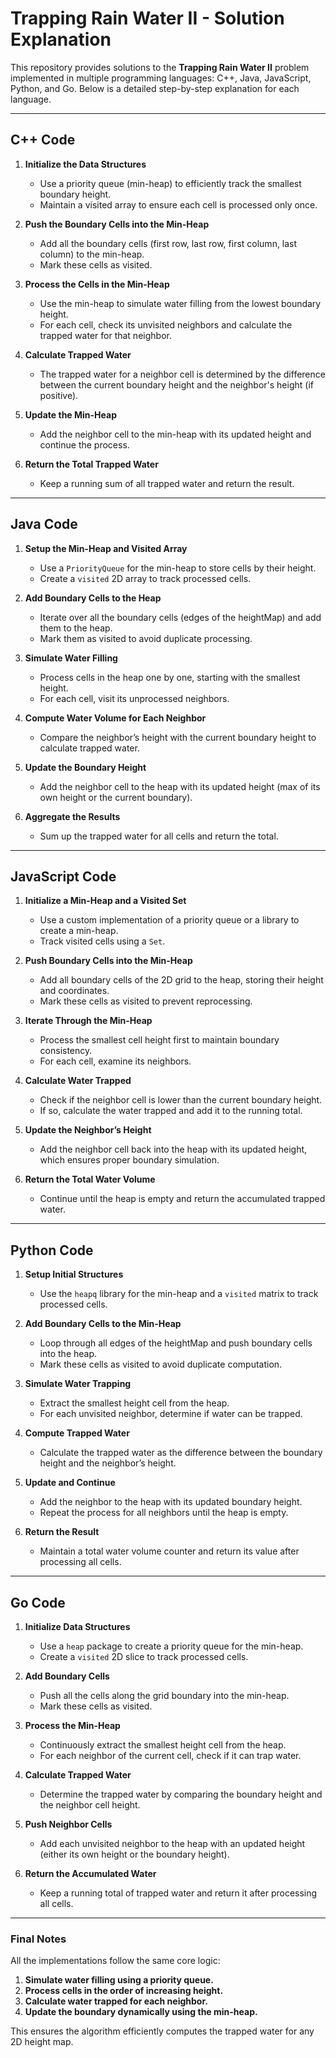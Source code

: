 # Trapping Rain Water II - Solution Explanation

This repository provides solutions to the **Trapping Rain Water II** problem implemented in multiple programming languages: C++, Java, JavaScript, Python, and Go. Below is a detailed step-by-step explanation for each language.

---

## C++ Code

1. **Initialize the Data Structures**  
   - Use a priority queue (min-heap) to efficiently track the smallest boundary height.
   - Maintain a visited array to ensure each cell is processed only once.

2. **Push the Boundary Cells into the Min-Heap**  
   - Add all the boundary cells (first row, last row, first column, last column) to the min-heap.
   - Mark these cells as visited.

3. **Process the Cells in the Min-Heap**  
   - Use the min-heap to simulate water filling from the lowest boundary height.
   - For each cell, check its unvisited neighbors and calculate the trapped water for that neighbor.

4. **Calculate Trapped Water**  
   - The trapped water for a neighbor cell is determined by the difference between the current boundary height and the neighbor's height (if positive).

5. **Update the Min-Heap**  
   - Add the neighbor cell to the min-heap with its updated height and continue the process.

6. **Return the Total Trapped Water**  
   - Keep a running sum of all trapped water and return the result.

---

## Java Code

1. **Setup the Min-Heap and Visited Array**  
   - Use a `PriorityQueue` for the min-heap to store cells by their height.
   - Create a `visited` 2D array to track processed cells.

2. **Add Boundary Cells to the Heap**  
   - Iterate over all the boundary cells (edges of the heightMap) and add them to the heap.
   - Mark them as visited to avoid duplicate processing.

3. **Simulate Water Filling**  
   - Process cells in the heap one by one, starting with the smallest height.
   - For each cell, visit its unprocessed neighbors.

4. **Compute Water Volume for Each Neighbor**  
   - Compare the neighbor’s height with the current boundary height to calculate trapped water.

5. **Update the Boundary Height**  
   - Add the neighbor cell to the heap with its updated height (max of its own height or the current boundary).

6. **Aggregate the Results**  
   - Sum up the trapped water for all cells and return the total.

---

## JavaScript Code

1. **Initialize a Min-Heap and a Visited Set**  
   - Use a custom implementation of a priority queue or a library to create a min-heap.
   - Track visited cells using a `Set`.

2. **Push Boundary Cells into the Min-Heap**  
   - Add all boundary cells of the 2D grid to the heap, storing their height and coordinates.
   - Mark these cells as visited to prevent reprocessing.

3. **Iterate Through the Min-Heap**  
   - Process the smallest cell height first to maintain boundary consistency.
   - For each cell, examine its neighbors.

4. **Calculate Water Trapped**  
   - Check if the neighbor cell is lower than the current boundary height.
   - If so, calculate the water trapped and add it to the running total.

5. **Update the Neighbor’s Height**  
   - Add the neighbor cell back into the heap with its updated height, which ensures proper boundary simulation.

6. **Return the Total Water Volume**  
   - Continue until the heap is empty and return the accumulated trapped water.

---

## Python Code

1. **Setup Initial Structures**  
   - Use the `heapq` library for the min-heap and a `visited` matrix to track processed cells.

2. **Add Boundary Cells to the Min-Heap**  
   - Loop through all edges of the heightMap and push boundary cells into the heap.
   - Mark these cells as visited to avoid duplicate computation.

3. **Simulate Water Trapping**  
   - Extract the smallest height cell from the heap.
   - For each unvisited neighbor, determine if water can be trapped.

4. **Compute Trapped Water**  
   - Calculate the trapped water as the difference between the boundary height and the neighbor’s height.

5. **Update and Continue**  
   - Add the neighbor to the heap with its updated boundary height.
   - Repeat the process for all neighbors until the heap is empty.

6. **Return the Result**  
   - Maintain a total water volume counter and return its value after processing all cells.

---

## Go Code

1. **Initialize Data Structures**  
   - Use a `heap` package to create a priority queue for the min-heap.
   - Create a `visited` 2D slice to track processed cells.

2. **Add Boundary Cells**  
   - Push all the cells along the grid boundary into the min-heap.
   - Mark these cells as visited.

3. **Process the Min-Heap**  
   - Continuously extract the smallest height cell from the heap.
   - For each neighbor of the current cell, check if it can trap water.

4. **Calculate Trapped Water**  
   - Determine the trapped water by comparing the boundary height and the neighbor cell height.

5. **Push Neighbor Cells**  
   - Add each unvisited neighbor to the heap with an updated height (either its own height or the boundary height).

6. **Return the Accumulated Water**  
   - Keep a running total of trapped water and return it after processing all cells.

---

### Final Notes

All the implementations follow the same core logic:

1. **Simulate water filling using a priority queue.**
2. **Process cells in the order of increasing height.**
3. **Calculate water trapped for each neighbor.**
4. **Update the boundary dynamically using the min-heap.**

This ensures the algorithm efficiently computes the trapped water for any 2D height map.
